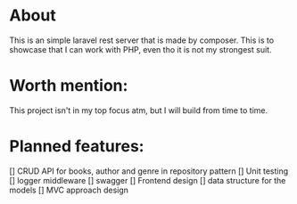 # About
This is an simple laravel rest server that is made by composer.
This is to showcase that I can work with PHP, even tho it is not my strongest suit.

# Worth mention:
This project isn't in my top focus atm, but I will build from time to time.

# Planned features: 
[] CRUD API for books, author and genre in repository pattern
[] Unit testing
[] logger middleware
[] swagger
[] Frontend design
[] data structure for the models
[] MVC approach design
